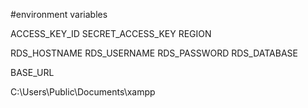 #environment variables

ACCESS_KEY_ID
SECRET_ACCESS_KEY
REGION

RDS_HOSTNAME
RDS_USERNAME
RDS_PASSWORD
RDS_DATABASE

BASE_URL


C:\Users\Public\Documents\xampp